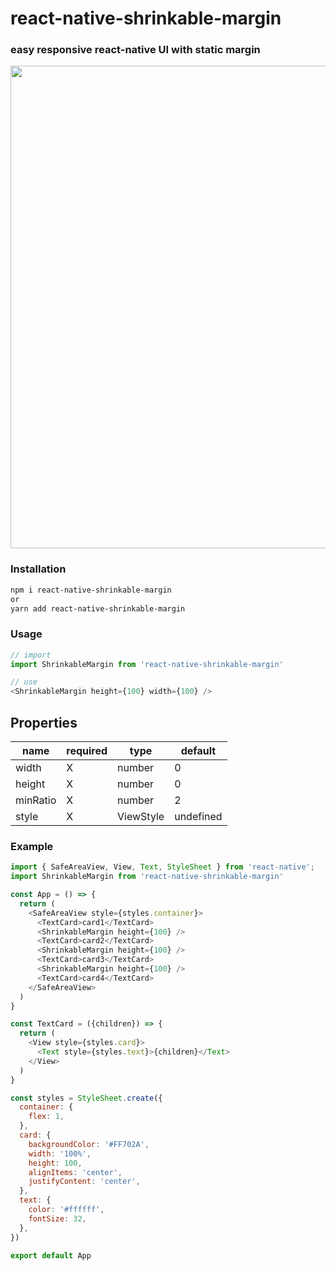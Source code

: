 # react-native-shrinkable-margin #
### easy responsive react-native UI with static margin ###
<img src="https://i.postimg.cc/VNmCX91V/with-Shrink.png" width="762" height="772">

### Installation ###
```bash
npm i react-native-shrinkable-margin
or
yarn add react-native-shrinkable-margin
```

### Usage ###
```js
// import
import ShrinkableMargin from 'react-native-shrinkable-margin'

// use
<ShrinkableMargin height={100} width={100} />
```
## Properties ##
| name       | required | type       | default   |
| -----------| -------- | ---------- | --------- |
|  width     |   X      |  number    | 0         |
|  height    |   X      |  number    | 0         |
|  minRatio  |   X      |  number    | 2         |
|  style     |   X      |  ViewStyle | undefined |

### Example ###
```js
import { SafeAreaView, View, Text, StyleSheet } from 'react-native';
import ShrinkableMargin from 'react-native-shrinkable-margin'

const App = () => {
  return (
    <SafeAreaView style={styles.container}>
      <TextCard>card1</TextCard>
      <ShrinkableMargin height={100} />
      <TextCard>card2</TextCard>
      <ShrinkableMargin height={100} />
      <TextCard>card3</TextCard>
      <ShrinkableMargin height={100} />
      <TextCard>card4</TextCard>
    </SafeAreaView>
  )
}

const TextCard = ({children}) => {
  return (
    <View style={styles.card}>
      <Text style={styles.text}>{children}</Text>
    </View>
  )
}

const styles = StyleSheet.create({
  container: {
    flex: 1,
  },
  card: {
    backgroundColor: '#FF702A',
    width: '100%',
    height: 100,
    alignItems: 'center',
    justifyContent: 'center',
  },
  text: {
    color: '#ffffff',
    fontSize: 32,
  },
})

export default App
```
